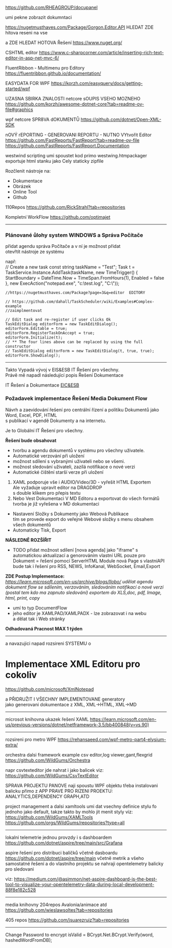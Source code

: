 https://github.com/RHEAGROUP/docupanel

umi pekne zobrazit dokumntaci 


https://nugetmusthaves.com/Package/Gorgon.Editor.API
HLEDAT ZDE  hitova reseni na vse

a ZDE HLEDAT HOTOVA Řešení
https://www.nuget.org/


CSHTML editor 
https://www.c-sharpcorner.com/article/inserting-rich-text-editor-in-asp-net-mvc-6/

FluentRibbon - Multimenu pro Editory
https://fluentribbon.github.io/documentation/

EASYDATA FOR WPF
https://korzh.com/easyquery/docs/getting-started/wpf

UZASNA SBIRKA ZNALOSTI netcore sOUPIS VSEHO MOZNEHO
https://github.com/korzh/awesome-dotnet-core?tab=readme-ov-file#graphics


wpf netcore SPR8VA dOKUMENTŮ
https://github.com/dotnet/Open-XML-SDK


nOVÝ rEPORTING  - GENEROVANI REPORTU - NUTNO VYtvořit Editor
https://github.com/FastReports/FastReport?tab=readme-ov-file
https://github.com/FastReports/FastReport.Documentation


westwind scripting umi spoustet kod primo
westwing.htmpackager exportuje html stanku jako Cely staticky zipfile


Rozčlenit nástroje na:
- Dokumentace
- Obrázek
- Online Tool
- Github

110Repos
https://github.com/RickStrahl?tab=repositories

Kompletní WorkFlow
https://github.com/optimajet

---
### Plánované ůlohy system WINDOWS a Správa Počítače

přidat agendu správa Počítače a v ní je možnost přidat   
otevřtít nástroje ze systému

např:   
    // Create a new task
    const string taskName = "Test";
    Task t = TaskService.Instance.AddTask(taskName,
        new TimeTrigger() {
            StartBoundary = DateTime.Now + TimeSpan.FromHours(1),
            Enabled = false
        },
        new ExecAction("notepad.exe", "c:\\test.log", "C:\\"));

    //https://nugetmusthaves.com/Package?page=3&q=editor  EDITORY

    // https://github.com/dahall/TaskScheduler/wiki/Examples#Complex-example  
    //zaimplmentovat

    // Edit task and re-register if user clicks Ok
    TaskEditDialog editorForm = new TaskEditDialog();
    editorForm.Editable = true;
    editorForm.RegisterTaskOnAccept = true;
    editorForm.Initialize(t);
    // ** The four lines above can be replaced by using the full constructor
    // TaskEditDialog editorForm = new TaskEditDialog(t, true, true);
    editorForm.ShowDialog();

---   


Takto Vypadá vývoj v EIS&ESB IT Řešení pro všechny.  
Právě mě napadl následující popis Řešení Dokumentace

IT Řešení a Dokumentace [EIC&ESB](https://kliknetezde.cz)

### Požadavek implementace Řešení Media Dokument Flow  
Návrh a zaevidování řešení pro centrální řízení a politiku Dokumentů jako Word, Excel, PDF, HTML   
s publikací v agendě Dokumenty a na internetu.  

Je to Globální IT Řešení pro všechny.

**Řešení bude obsahovat**   

- tvorbu a agendu dokumentů v systému pro všechny uživatele.    
- Automatické verzování při uložení   
- možnost sdílení s vybranými uživateli nebo se všemi.  
- možnost sledování uživateli, zazílá notifikace o nové verzi  
- Automatické čištění starší verze při uložení   

1. XAML podporuje vše i AUDIO/Video/3D - vyřešit HTML Exportem    
   Ale vyžaduje upravit editor na DRAGDROP   
   s double klikem pro přepis textu   
2. Nebo Vest Dokumentaci V MD Editoru a exportovat do všech formátů
   tvorba je již vyřešena v MD dokumentaci

- Nastavení Složky s Dokumenty jako Webová Publikace   
  tím se provede export do veřejné Webové složky s menu obsahem   
  všech dokumentů
- Automaticky Tisk, Export   

**NÁSLEDNĚ ROZŠÍŘIT**   

- TODO přidat možnost sdílení [nova agenda] jako "iframe" s automatickou aktualizací a genorováním vlastní URL pouze pro Dokument = řešení pomocí ServerHTML Module nová Page s vlastníAPI
  bude tak i řešení pro RSS, NEWS, InfoKanal, WebSocket, Email,Export   


**ZDE Postup Implementace:**   
*https://learn.microsoft.com/en-us/archive/blogs/llobo/
udělat agendu dokument flow se sdílením, verzováním, sledováním notifikací o nové verzi (postal tem kdo ma zapnuto sledování)
exportem do XLS,doc, pdf, Image, html, print, copy*

- umí to typ DocumentFlow
- jeho editor je XAMLPAD/XAMLPADX - lze zobrazovat i na webu   
a dělat tak i Web stránky   

**Odhadovaná Pracnost MAX 1 týden**   

---  

 a navazujici napad rozsireni SYSTEMU o 

# Implementace XML Editoru pro cokoliv   
https://github.com/microsoft/XmlNotepad  

a PŘIDRUŽIT I VŠECHNY IMPLEMENTOVANE generatory   
jako generovani dokumentace z XML, XML->HTML, XML->MD     

----    

microsot knihovna ukazek řešení XAML
https://learn.microsoft.com/en-us/previous-versions/dotnet/netframework-3.5/bb400848(v=vs.90)

----

rozsireni pro metro WPF
https://rehansaeed.com/wpf-metro-part4-elysium-extra/

orchestra dalsi framework example csv editor,log viewer,gant,flexgrid
https://github.com/WildGums/Orchestra

napr csvtexteditor jde nahrat i jako balicek viz:
https://github.com/WildGums/CsvTextEditor

SPRAVA PROJEKTU PANOVE
naji spoustu  WPF objektu třeba instalovani balicku přimo z APP
PRAVE PRO RIZENI PROEKTU: ANALYTICS,DEPENDENCY GRAPH,ATD

project management a dalsi xamltools umi dat vsechny definice stylu fo jednoho jako default, takze takto by mohlo jit menit styly
viz: https://github.com/WildGums/XAMLTools
https://github.com/orgs/WildGums/repositories?type=all

----

lokalni telemetrie jednou provzdy i s dashboardem
https://github.com/dotnet/aspire/tree/main/src/Grafana

aspire řešení pro distribuci balíčků včetně dasboardu
https://github.com/dotnet/aspire/tree/main
včetně metrik a všeho
samostatné řešení
a do vlastniho projektu se nahraji opentelemetry balicky pro sledovani

viz:
https://medium.com/@asimmon/net-aspire-dashboard-is-the-best-tool-to-visualize-your-opentelemetry-data-during-local-development-88f8e182c528

----


media knihovny 204repos Avalonia/animace atd
https://github.com/wieslawsoltes?tab=repositories

405 repos
https://github.com/jsuarezruiz?tab=repositories

----


Change Password to encrypt
isValid = BCrypt.Net.BCrypt.Verify(word, hashedWordFromDB);


